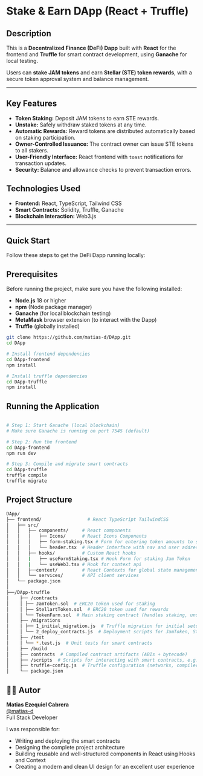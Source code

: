# Stake & Earn DApp (React + Truffle)

## Description

This is a **Decentralized Finance (DeFi) Dapp** built with **React** for the frontend and **Truffle** for smart contract development, using **Ganache** for local testing.

Users can **stake JAM tokens** and earn **Stellar (STE) token rewards**, with a secure token approval system and balance management.

---

## Key Features

- **Token Staking:** Deposit JAM tokens to earn STE rewards.
- **Unstake:** Safely withdraw staked tokens at any time.
- **Automatic Rewards:** Reward tokens are distributed automatically based on staking participation.
- **Owner-Controlled Issuance:** The contract owner can issue STE tokens to all stakers.
- **User-Friendly Interface:** React frontend with `toast` notifications for transaction updates.
- **Security:** Balance and allowance checks to prevent transaction errors.

## Technologies Used

- **Frontend:** React, TypeScript, Tailwind CSS
- **Smart Contracts:** Solidity, Truffle, Ganache
- **Blockchain Interaction:** Web3.js

---

## Quick Start

Follow these steps to get the DeFi Dapp running locally:

## Prerequisites

Before running the project, make sure you have the following installed:

- **Node.js** 18 or higher
- **npm** (Node package manager)
- **Ganache** (for local blockchain testing)
- **MetaMask** browser extension (to interact with the Dapp)
- **Truffle** (globally installed)

```bash
git clone https://github.com/matias-d/DApp.git
cd DApp

# Install frontend dependencies
cd DApp-frontend
npm install

# Install truffle dependencies
cd DApp-truffle
npm install

```

## Running the Application

```bash

# Step 1: Start Ganache (local blockchain)
# Make sure Ganache is running on port 7545 (default)

# Step 2: Run the frontend
cd DApp-frontend
npm run dev

# Step 3: Compile and migrate smart contracts
cd DApp-truffle
truffle compile
truffle migrate

```

## Project Structure

```bash
DApp/
├── frontend/                 # React TypeScript TailwindCSS
│   ├── src/
│   │   ├── components/     # React components
│   │   │   ├── Icons/      # React Icons Components
│   │   │   ├── form-staking.tsx # Form for entering token amounts to stake or withdraw
│   │   │   └── header.tsx  # Header interface with nav and user address
│   │   ├── hooks/          # Custom React hooks
│   │   |   ├── useFormStaking.tsx # Hook Form for staking Jam Token
│   │   |   └── useWeb3.tsx # Hook for context api
│   │   ├──context/         # React Contexts for global state management (Web3, User, Tokens, etc.)
│   │   └── services/       # API client services
│   └── package.json
│
├──/DApp-truffle
│    ├── /contracts
│    │ ├── JamToken.sol  # ERC20 token used for staking
│    │ ├── StellartToken.sol  # ERC20 token used for rewards
│    │ └── TokenFarm.sol  # Main staking contract (handles staking, unstaking, and issuing rewards)
│    ├── /migrations
│    │ ├── 1_initial_migration.js  # Truffle migration for initial setup
│    │ └── 2_deploy_contracts.js  # Deployment scripts for JamToken, StellartToken, and TokenFarm
│    ├── /test
│    │ └── *.test.js  # Unit tests for smart contracts
│    ├── /build
│    ├── contracts  # Compiled contract artifacts (ABIs + bytecode)
│    ├── /scripts  # Scripts for interacting with smart contracts, e.g., issuing STE tokens
│    ├── truffle-config.js  # Truffle configuration (networks, compiler version, etc.)
│    └── package.json
```

## 👨‍💻 Autor

**Matias Ezequiel Cabrera**  
[@matias-d](https://github.com/matias-d)  
Full Stack Developer

I was responsible for:

- Writing and deploying the smart contracts
- Designing the complete project architecture
- Building reusable and well-structured components in React using Hooks and Context
- Creating a modern and clean UI design for an excellent user experience
